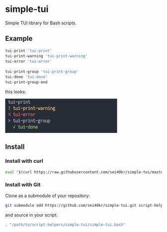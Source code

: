 # simple-tui

Simple TUI library for Bash scripts.

## Example

```bash
tui-print 'tui-print'
tui-print-warning 'tui-print-warning'
tui-error 'tui-error'

tui-print-group 'tui-print-group'
tui-done 'tui-done'
tui-print-group-end
```

this looks:

![Example](img/example.png)

## Install

### Install with curl

```bash
eval "$(curl https://raw.githubusercontent.com/sei40kr/simple-tui/master/simple-tui.bash)"
```

### Install with Git

Clone as a submodule of your repository:

```bash
git submodule add https://github.com/sei40kr/simple-tui.git script-helpers/simple-tui
```

and source in your script:

```bash
. "/path/to/script-helpers/simple-tui/simple-tui.bash"
```
